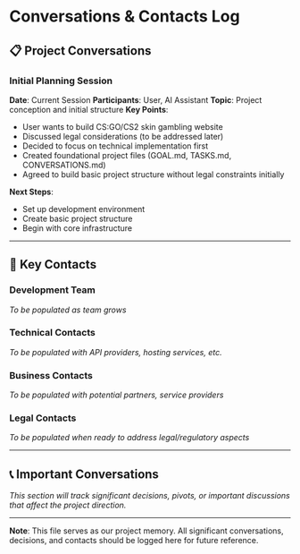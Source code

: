 # Conversations & Contacts Log

## 📋 Project Conversations

### Initial Planning Session
**Date**: Current Session
**Participants**: User, AI Assistant
**Topic**: Project conception and initial structure
**Key Points**:
- User wants to build CS:GO/CS2 skin gambling website
- Discussed legal considerations (to be addressed later)
- Decided to focus on technical implementation first
- Created foundational project files (GOAL.md, TASKS.md, CONVERSATIONS.md)
- Agreed to build basic project structure without legal constraints initially

**Next Steps**:
- Set up development environment
- Create basic project structure
- Begin with core infrastructure

---

## 👥 Key Contacts

### Development Team
*To be populated as team grows*

### Technical Contacts
*To be populated with API providers, hosting services, etc.*

### Business Contacts
*To be populated with potential partners, service providers*

### Legal Contacts
*To be populated when ready to address legal/regulatory aspects*

---

## 📞 Important Conversations

*This section will track significant decisions, pivots, or important discussions that affect the project direction.*

---

**Note**: This file serves as our project memory. All significant conversations, decisions, and contacts should be logged here for future reference. 